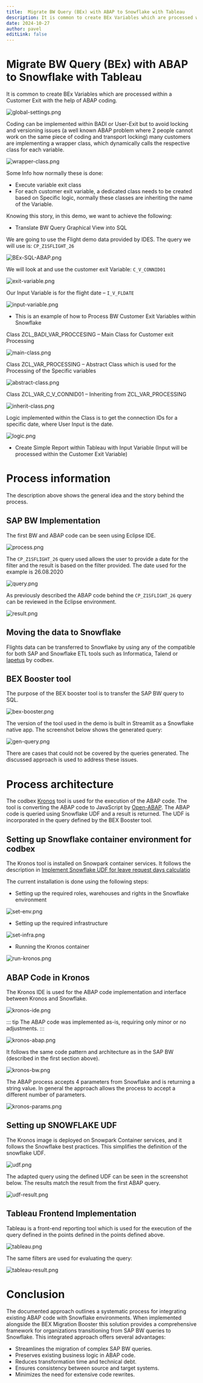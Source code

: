 ```yaml
---
title:  Migrate BW Query (BEx) with ABAP to Snowflake with Tableau
description: It is common to create BEx Variables which are processed within a Customer Exit with the help of ABAP coding
date: 2024-10-27
author: pavel
editLink: false
---
```


#  Migrate BW Query (BEx) with ABAP to Snowflake with Tableau

It is common to create BEx Variables which are processed within a Customer Exit with the help of ABAP coding.

<img src="/images/2024-10-27-migrate-bex-abap-snowflake-tableau/global-settings.png" alt="global-settings.png">

Coding can be implemented within BADI or User-Exit but to avoid locking and versioning issues (a well known ABAP problem where 2 people cannot work on the same piece of coding and transport locking) many customers are implementing a wrapper class, which dynamically calls the respective class for each variable.

<img src="/images/2024-10-27-migrate-bex-abap-snowflake-tableau/wrapper-class.png" alt="wrapper-class.png">

Some Info how normally these is done:

*  Execute variable exit class
*  For each customer exit variable, a dedicated class needs to be created based on Specific logic, normally these classes are inheriting the name of the Variable.

Knowing this story, in this demo,  we want to achieve the following:

* Translate BW Query Graphical View into SQL

We are going to use the Flight demo data provided by IDES. The query we will use is: `CP_Z1SFLIGHT_26`

<img src="/images/2024-10-27-migrate-bex-abap-snowflake-tableau/BEx-SQL-ABAP.png" alt="BEx-SQL-ABAP.png">

We will look at and use the customer exit Variable:  `C_V_CONNID01`

<img src="/images/2024-10-27-migrate-bex-abap-snowflake-tableau/exit-variable.png" alt="exit-variable.png">

Our Input Variable  is for the flight date – `I_V_FLDATE`

<img src="/images/2024-10-27-migrate-bex-abap-snowflake-tableau/input-variable.png" alt="input-variable.png">

- This is an example of how to Process BW Customer Exit Variables within Snowflake

Class ZCL_BADI_VAR_PROCCESING – Main Class for Customer exit Processing

<img src="/images/2024-10-27-migrate-bex-abap-snowflake-tableau/main-class.png" alt="main-class.png">

Class ZCL_VAR_PROCESSING – Abstract Class which is used for the Processing of the Specific variables

<img src="/images/2024-10-27-migrate-bex-abap-snowflake-tableau/abstract-class.png" alt="abstract-class.png">

Class ZCL_VAR_C_V_CONNID01 – Inheriting from ZCL_VAR_PROCESSING

<img src="/images/2024-10-27-migrate-bex-abap-snowflake-tableau/inherit-class.png" alt="inherit-class.png">

Logic implemented within the Class is to get the connection IDs for a specific date, where User Input is the date.

<img src="/images/2024-10-27-migrate-bex-abap-snowflake-tableau/logic.png" alt="logic.png">

* Create Simple Report within Tableau with Input Variable (Input will be processed within the Customer Exit Variable)

# Process information

The description above shows the general idea and the story behind the process.

## SAP BW Implementation

The first BW and ABAP code can be seen using Eclipse IDE.

<img src="/images/2024-10-27-migrate-bex-abap-snowflake-tableau/process.png" alt="process.png">

The `CP_Z1SFLIGHT_26` query used allows the user to provide a date for the filter and the result is based on the filter provided. The date used for the example is 26.08.2020

<img src="/images/2024-10-27-migrate-bex-abap-snowflake-tableau/query.png" alt="query.png">

As previously described the ABAP code behind the `CP_Z1SFLIGHT_26` query can be reviewed in the Eclipse environment.

<img src="/images/2024-10-27-migrate-bex-abap-snowflake-tableau/result.png" alt="result.png">

## Moving the data to Snowflake

Flights data can be transferred to Snowflake by using any of the compatible for both SAP and Snowflake ETL tools such as Informatica, Talend or [Iapetus](https://www.codbex.com/products/iapetus/) by codbex.

## BEX Booster tool

The purpose of the BEX booster tool is to transfer the SAP BW query to SQL.

<img src="/images/2024-10-27-migrate-bex-abap-snowflake-tableau/bex-booster.png" alt="bex-booster.png">

The version of the tool used in the demo is built in Streamlit as a Snowflake native app. The screenshot below shows the generated query:

<img src="/images/2024-10-27-migrate-bex-abap-snowflake-tableau/gen-query.png" alt="gen-query.png">

There are cases that could not be covered by the queries generated. The discussed approach is used to address these issues.

# Process architecture

The codbex [Kronos](https://www.codbex.com/products/kronos/) tool  is used for the execution of the ABAP code. The tool is converting the ABAP code to JavaScript by [Open-ABAP](https://open-abap.org/). The ABAP code is queried using Snowflake UDF and a result is returned. The UDF is incorporated in the query defined by the BEX Booster tool.

## Setting up Snowflake container environment for codbex

The Kronos tool is installed on Snowpark container services. It follows the description in [Implement Snowflake UDF for leave request days calculatio](https://www.codbex.com/technology/2024/09/18/snowflake-udf-leave-days/)

The current installation is done using the following steps:

* Setting up the required roles, warehouses and rights in the Snowflake environment

<img src="/images/2024-10-27-migrate-bex-abap-snowflake-tableau/set-env.png" alt="set-env.png">

* Setting up the required infrastructure 

<img src="/images/2024-10-27-migrate-bex-abap-snowflake-tableau/set-infra.png" alt="set-infra.png">

* Running the Kronos container

<img src="/images/2024-10-27-migrate-bex-abap-snowflake-tableau/run-kronos.png" alt="run-kronos.png">

## ABAP Code in Kronos

The Kronos IDE is used for the ABAP code implementation and interface between Kronos and Snowflake.

<img src="/images/2024-10-27-migrate-bex-abap-snowflake-tableau/kronos-ide.png" alt="kronos-ide.png">

::: tip
The ABAP code was implemented as-is, requiring only minor or no adjustments.
:::

<img src="/images/2024-10-27-migrate-bex-abap-snowflake-tableau/kronos-abap.png" alt="kronos-abap.png">

It follows the same code pattern and architecture as in the SAP BW (described in the first section above).

<img src="/images/2024-10-27-migrate-bex-abap-snowflake-tableau/kronos-bw.png" alt="kronos-bw.png">

The ABAP process accepts 4 parameters from Snowflake and is returning a string value. In general the approach allows the process to accept a different number of parameters.

<img src="/images/2024-10-27-migrate-bex-abap-snowflake-tableau/kronos-params.png" alt="kronos-params.png">

## Setting up SNOWFLAKE UDF

The Kronos image is deployed on Snowpark Container services, and it follows the Snowflake best practices. This simplifies the definition of the snowflake UDF.

<img src="/images/2024-10-27-migrate-bex-abap-snowflake-tableau/udf.png" alt="udf.png">

The adapted query using the defined UDF can be seen in the screenshot below. The results match the result from the first ABAP query.

<img src="/images/2024-10-27-migrate-bex-abap-snowflake-tableau/udf-result.png" alt="udf-result.png">

## Tableau Frontend Implementation

Tableau is a front-end reporting tool which is used for the execution of the query defined in the points defined in the points defined above.

<img src="/images/2024-10-27-migrate-bex-abap-snowflake-tableau/tableau.png" alt="tableau.png">

The same filters are used for evaluating the query:

<img src="/images/2024-10-27-migrate-bex-abap-snowflake-tableau/tableau-result.png" alt="tableau-result.png">

# Conclusion

The documented approach outlines a systematic process for integrating existing ABAP code with Snowflake environments. When implemented alongside the BEX Migration Booster this solution provides a comprehensive framework for organizations transitioning from SAP BW queries to Snowflake. This integrated approach offers several advantages:

* Streamlines the migration of complex SAP BW queries.
* Preserves existing business logic in ABAP code.
* Reduces transformation time and technical debt.
* Ensures consistency between source and target systems.
* Minimizes the need for extensive code rewrites.
